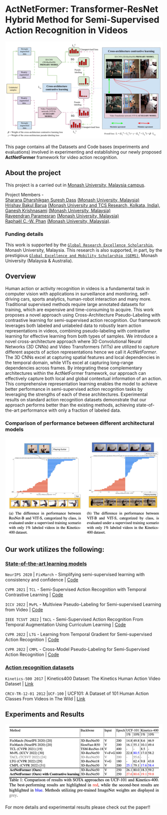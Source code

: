 # ActNetFormer: Transformer-ResNet Hybrid Method for Semi-Supervised Action Recognition in Videos

![My Image](assets/ICPR-24.png)

This page contains all the Datasets and Code bases (experiments and evaluations) involved in experimenting and establishing our newly proposed **ActNetFormer** framework for video action recognition.

## About the project

This project is a carried out in [Monash University, Malaysia campus](https://www.monash.edu.my/).

Project Members -                                                                                                                                                                                                                                                                      
[Sharana Dharshikgan Suresh Dass](https://www.linkedin.com/in/sharana-dharshikgan-suresh-dass-361167191/?originalSubdomain=my) [(Monash University, Malaysia)](https://www.monash.edu.my/)                                                                                             
[Hrishav Bakul Barua](https://www.researchgate.net/profile/Hrishav-Barua)  [(Monash University and TCS Research, Kolkata, India)](https://www.tcs.com/research-and-innovation),                                                                                                         
[Ganesh Krishnasami](https://research.monash.edu/en/persons/ganesh-krishnasamy) [(Monash University, Malaysia)](https://www.monash.edu.my/)                                                                                                                                         
[Raveendran Paramesran](https://scholar.google.com.my/citations?user=NIbyoq0AAAAJ&hl=en) [(Monash University, Malaysia)](https://www.monash.edu.my/)                                                                                                                                   
[Raphaël C.-W. Phan](https://scholar.google.com/citations?user=wR84XY1kACcC&hl=en) [(Monash University, Malaysia)](https://www.monash.edu.my/).                                                                                   


### Funding details
This work is supported by the [`Global Research Excellence Scholarship`](https://www.monash.edu.my/student-services/financial-assistance/postgraduate-scholarships/merit-scholarships), Monash University, Malaysia. This research is also supported, in part, by the prestigious [`Global Excellence and Mobility Scholarship (GEMS)`](https://www.monash.edu.my/research/support-and-scholarships/gems-scholarship), Monash University (Malaysia & Australia).

## Overview
Human action or activity recognition in videos is a fundamental task in computer vision with applications in surveillance and monitoring, self-driving cars, sports analytics, human-robot interaction and many more. Traditional supervised methods require large annotated datasets for training, which are expensive and time-consuming to acquire. This work proposes a novel approach using Cross-Architecture Pseudo-Labeling with contrastive learning for semi-supervised action recognition. Our framework leverages both labeled and unlabeled data to robustly learn action representations in videos, combining pseudo-labeling with contrastive learning for effective learning from both types of samples. We introduce a novel cross-architecture approach where 3D Convolutional Neural Networks (3D CNNs) and Video Transformers (VITs) are utilized to capture different aspects of action representations hence we call it *ActNetFormer*. The 3D CNNs excel at capturing spatial features and local dependencies in the temporal domain, while VITs excel at capturing long-range dependencies across frames. By integrating these complementary architectures within the ActNetFormer framework, our approach can effectively capture both local and global contextual information of an action. This comprehensive representation learning enables the model to achieve better performance in semi-supervised action recognition tasks by leveraging the strengths of each of these architectures. Experimental results on standard action recognition datasets demonstrate that our approach performs better than the existing methods, achieving state-of-the-art performance with only a fraction of labeled data.

### Comparison of performance between different architectural models

![My Image](assets/compare.png)


## Our work utilizes the following:


### <ins>State-of-the-art learning models</ins>

`NeurIPS 2020` | `FixMarch` - Simplifying semi-supervised learning with consistency and confidence | [Code](https://github.com/google-research/fixmatch)

`CVPR 2021` | `TCL` - Semi-Supervised Action Recognition with Temporal Contrastive Learning | [Code](https://github.com/CVIR/TCL)

`ICCV 2022` | `MvPL` - Multiview Pseudo-Labeling for Semi-supervised Learning from Video | [Code](https://openaccess.thecvf.com/content/ICCV2021/papers/Xiong_Multiview_Pseudo-Labeling_for_Semi-Supervised_Learning_From_Video_ICCV_2021_paper.pdf)

`IEEE TCSVT 2022` | `TACL` - Semi-Supervised Action Recognition From Temporal Augmentation Using Curriculum Learning | [Code](https://ieeexplore.ieee.org/document/9904603)

`CVPR 2022` | `LTG` - Learning from Temporal Gradient for Semi-supervised Action Recognition | [Code](https://github.com/lambert-x/video-semisup)

`CVPR 2022` | `CMPL` - Cross-Model Pseudo-Labeling for Semi-Supervised Action Recognition | [Code](https://justimyhxu.github.io/projects/cmpl/)

### <ins>Action recognition datasets</ins>

 `Kinetics-500 2017` | Kinetics400 Dataset: The Kinetics Human Action Video Dataset | [Link](https://github.com/cvdfoundation/kinetics-dataset)

`CRCV-TR-12-01 2012` |`UCF-100` | UCF101: A Dataset of 101 Human Action Classes From Videos in The Wild | [Link](https://www.crcv.ucf.edu/data/UCF101.php) 

## Experiments and Results

![My Image](assets/results.png)
For more details and experimental results please check out the paper!!
